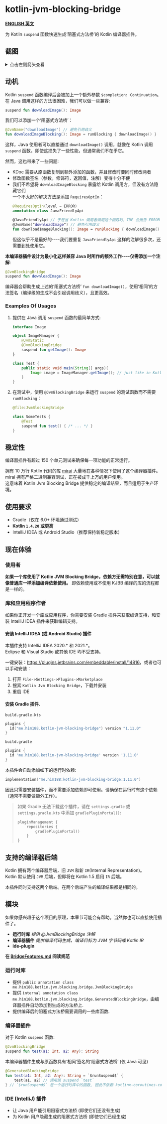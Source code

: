# kotlin-jvm-blocking-bridge

**[ENGLISH 英文](./README.md)**

为 Kotlin `suspend` 函数快速生成‘阻塞式方法桥’的 Kotlin 编译器插件。

## 截图
<details>

<summary>点击左侧箭头查看</summary>

Kotlin 挂起函数:  
![image_2.png](https://i.loli.net/2020/08/08/d5cYwhQqeuj8Nvf.png)

阻塞式方法桥调用:  
![image.png](https://i.loli.net/2020/08/08/tJyGeOcB8E4muQ5.png)

文档和跳转支持:  
![image_1.png](https://i.loli.net/2020/08/08/koCl6zj4OAJ5aUN.png)

</details>

## 动机
Kotlin `suspend` 函数编译后会被加上一个额外参数 `$completion: Continuation`。在 Java 调用这样的方法很困难，我们可以做一些兼容:
```kotlin
suspend fun downloadImage(): Image
```
我们可以添加一个‘阻塞式方法桥’：
```kotlin
@JvmName("downloadImage") // 避免引用歧义
fun downloadImageBlocking(): Image = runBlocking { downloadImage() }
```
这样，Java 使用者可以直接通过 `downloadImage()` 调用，就像在 Kotlin 调用 `suspend` 函数。即使这损失了一些性能，但通常我们不在乎它。

然而，这也带来了一些问题:
- KDoc 需要从原函数复制到额外添加的函数，并且修改时要同时修改两者
- 修改函数签名（参数，修饰符，返回值，注解）变得十分不便
- 我们不希望将 `downloadImageBlocking` 暴露给 Kotlin 调用方，但没有方法隐藏它们  
  一个不太好的解决方法是添加 `RequiresOptIn`：
  ```kotlin
  @RequiresOptIn(level = ERROR)
  annotation class JavaFriendlyApi
  
  @JavaFriendlyApi // 于是当 Kotlin 调用者调用这个函数时，IDE 会报告 ERROR 级别的错误。尽管 Kotlin 仍然能看到这些方法。
  @JvmName("downloadImage") // 避免引用歧义
  fun downloadImageBlocking(): Image = runBlocking { downloadImage() }
  ```
  但这似乎不是最好的----我们要重复 `JavaFriendlyApi` 这样的注解很多次，还需要到处使用它。

**本编译器插件设计为最小化这样兼容 Java 时所作的额外工作----仅需添加一个注解**:
```kotlin
@JvmBlockingBridge
suspend fun downloadImage(): Image
```
编译器会帮助生成上述的‘阻塞式方法桥’ `fun downloadImage()`，使用‘相同’的方法签名（编译级的生成不会引起调用歧义），且更高效。

### Examples Of Usages

1. 提供在 Java 调用 `suspend` 函数的最简单方式:
   ```kotlin
   interface Image
   
   object ImageManager {
       @JvmStatic
       @JvmBlockingBridge
       suspend fun getImage(): Image
   }
   ```
   ```java
   class Test {
       public static void main(String[] args){
           Image image = ImageManager.getImage(); // just like in Kotlin, no need to implement Continuation.
       }
   }
   ```

2. 在测试中，使用 `@JvmBlockingBridge` 来运行 `suspend` 的测试函数而不需要 `runBlocking`：

   ```kotlin
   @file:JvmBlockingBridge
   
   class SomeTests {
       @Test
       suspend fun test() { /* ... */ }
   }
   ```

## 稳定性
编译器插件有超过 150 个单元测试来确保每一项功能的正常运行。

拥有 10 万行 Kotlin 代码的库 [mirai](https://github.com/mamoe/mirai) 大量地在各种情况下使用了这个编译器插件。mirai 拥有严格二进制兼容测试，正在被成千上万的用户使用。  
这意味着 Kotlin Jvm Blocking Bridge 提供稳定的编译结果，而且适用于生产环境。

## 使用要求
- Gradle（仅在 6.0+ 环境通过测试）
- **Kotlin `1.4.20` 或更高**
- IntelliJ IDEA 或 Android Studio（推荐保持新稳定版本）

## 现在体验

### 使用者

**如果一个库使用了 Kotlin JVM Blocking Bridge，依赖方无需特别在意，可以就像普通库一样添加编译依赖使用。** 即依赖使用或不使用 KJBB 编译的库的流程都是一样的。


### 库和应用程序作者

如果你正开发一个库或应用程序，你需要安装 Gradle 插件来获取编译支持，和安装 IntelliJ IDEA 插件来获取编辑支持。

#### **安装 IntelliJ IDEA (或 Android Studio) 插件**
   本插件支持 IntelliJ IDEA 2020.\* 和 2021.\*。  
   Eclipse 和 Visual Studio 或其他 IDE 均不受支持。

   一键安装：<https://plugins.jetbrains.com/embeddable/install/14816>，或者也可以手动安装：

   1. 打开 `File->Settings->Plugins->Marketplace`
   2. 搜索 `Kotlin Jvm Blocking Bridge`，下载并安装
   3. 重启 IDE

#### **安装 Gradle 插件.**

`build.gradle.kts`
```kotlin
plugins {
  id("me.him188.kotlin-jvm-blocking-bridge") version "1.11.0"
}
```

`build.gradle`
```groovy
plugins {
  id 'me.him188.kotlin-jvm-blocking-bridge' version '1.11.0'
}
```

本插件会自动添加如下的运行时依赖:
```kotlin
implementation("me.him188:kotlin-jvm-blocking-bridge:1.11.0")
```
因此只需要安装插件，而不需要添加依赖即可使用。请确保在运行时有这个依赖（通常不需要做额外工作）。


> 如果 Gradle 无法下载这个插件，请在 `settings.gradle` 或 `settings.gradle.kts` 中添加 `gradlePluginPortal()`:
> ```kotlin
> pluginManagement {
>     repositories {
>         gradlePluginPortal()
>     }
> }
> ```

## 支持的编译器后端

Kotlin 拥有两个编译器后端，旧 `JVM` 和新 `IR`(Internal Representation)。  
Kotlin 默认使用 `JVM` 后端，但即将在 Kotlin 1.5 启用 `IR` 后端。

本插件同时支持这两个后端。在两个后端产生的编译结果都是相同的。

## 模块

如果你感兴趣于这个项目的原理，本章节可能会有帮助。当然你也可以直接使用插件了。

- **运行时库**  *提供 @JvmBlockingBridge 注解*
- **编译器插件**  *提供编译代码生成，编译目标为 JVM 字节码或 Kotlin IR*
- **ide-plugin**

**在 [BridgeFeatures.md](BridgeFeatures.md) 阅读规范**

### 运行时库

- 提供 `public annotation class me.him188.kotlin.jvm.blocking.bridge.JvmBlockingBridge`
- 提供 `internal annotation class me.him188.kotlin.jvm.blocking.bridge.GeneratedBlockingBridge`，由编译器插件自动添加到生成的方法桥上.
- 提供编译后的阻塞式方法桥需要调用的一些库函数.

### 编译器插件

对于 Kotlin `suspend` 函数:
```kotlin
@JvmBlockingBridge
suspend fun test(a1: Int, a2: Any): String
```

本编译器插件生成与原函数具有‘相同’签名的‘阻塞式方法桥’ (仅 Java 可见)
```kotlin
@GeneratedBlockingBridge
fun test(a1: Int, a2: Any): String = `$runSuspend$` { 
    test(a1, a2) // 调用原 suspend `test`  
} // `$runSuspend$` 是一个运行时库中的函数, 因此不依赖 kotlinx-coroutines-core.
```

### IDE (IntelliJ) 插件

- 让 Java 用户能引用阻塞式方法桥 (即使它们还没有生成)
- 为 Kotlin 用户隐藏生成的阻塞式方法桥 (即使它们已经生成)
